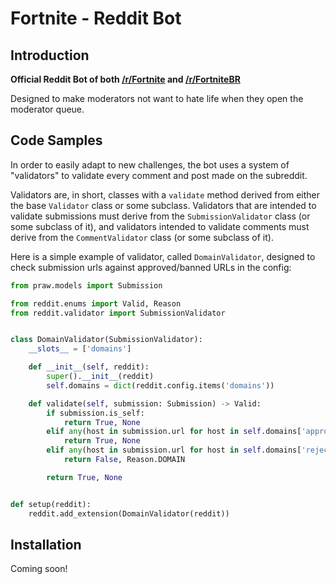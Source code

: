 # Fortnite - Reddit Bot

## Introduction

**Official Reddit Bot of both [/r/Fortnite](https://www.reddit.com/r/FORTnITE/) and [/r/FortniteBR](https://www.reddit.com/r/FortNiteBR/)**

Designed to make moderators not want to hate life when they open the moderator queue.

## Code Samples

In order to easily adapt to new challenges, the bot uses a system of "validators" to validate every comment and post made on the subreddit.

Validators are, in short, classes with a `validate` method derived from either the base `Validator` class or some subclass. Validators that are intended to validate submissions must derive from the `SubmissionValidator` class (or some subclass of it), and validators intended to validate comments must derive from the `CommentValidator` class (or some subclass of it).

Here is a simple example of validator, called `DomainValidator`, designed to check submission urls against approved/banned URLs in the config:

```python
from praw.models import Submission

from reddit.enums import Valid, Reason
from reddit.validator import SubmissionValidator


class DomainValidator(SubmissionValidator):
    __slots__ = ['domains']

    def __init__(self, reddit):
        super().__init__(reddit)
        self.domains = dict(reddit.config.items('domains'))

    def validate(self, submission: Submission) -> Valid:
        if submission.is_self:
            return True, None
        elif any(host in submission.url for host in self.domains['approved'].split(',')):
            return True, None
        elif any(host in submission.url for host in self.domains['rejected'].split(',')):
            return False, Reason.DOMAIN

        return True, None


def setup(reddit):
    reddit.add_extension(DomainValidator(reddit))
```

## Installation

Coming soon!